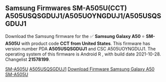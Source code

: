 <h2>Samsung Firmwares SM-A505U(CCT) A505USQSGDUJ1/A505UOYNGDUJ1/A505USQSGDUJ1</h2>
Download the Samsung firmware for the ✅ <strong>Samsung Galaxy A50 </strong> ⭐ <strong>SM-A505U</strong> with product code <strong>CCT</strong> <strong> from United States</strong>. This firmware has version number PDA <strong>A505USQSGDUJ1</strong> and CSC A505UOYNGDUJ1. The operating system of this firmware is Android R , with build date 2021-10-28. Changelist <strong>21578199</strong>.


[SM-A505U](https://samfirm.shop/samsung/model/SM-A505U)
[A505USQSGDUJ1](https://samfirm.shop/samsung/pda/A505USQSGDUJ1)
[Download Firmware Samsung Galaxy A50 SM-A505U](https://samfirm.shop/samsung/firmware/468979)
